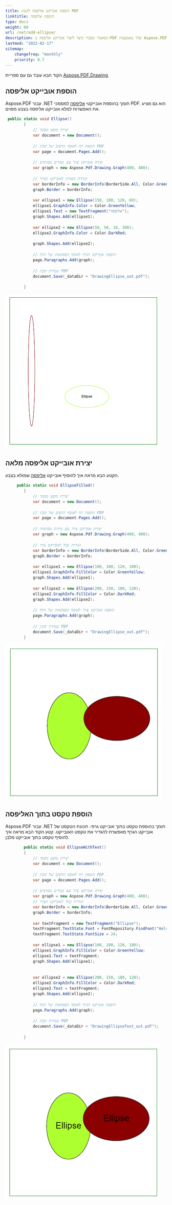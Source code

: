 ```yaml
---
title: הוספת אובייקט אליפסה לקובץ PDF
linktitle: הוספת אליפסה
type: docs
weight: 60
url: /net/add-ellipse/
description: המאמר מסביר כיצד ליצור אובייקט אליפסה ב-PDF שלך באמצעות Aspose.PDF עבור .NET
lastmod: "2022-02-17"
sitemap:
    changefreq: "monthly"
    priority: 0.7
---
```

<script type="application/ld+json">
{
    "@context": "https://schema.org",
    "@type": "TechArticle",
    "headline": "הוספת אובייקט אליפסה לקובץ PDF",
    "alternativeHeadline": "כיצד ליצור אובייקט אליפסה בקובץ PDF",
    "author": {
        "@type": "Person",
        "name":"אנסטסיה הולוב",
        "givenName": "אנסטסיה",
        "familyName": "הולוב",
        "url":"https://www.linkedin.com/in/anastasiia-holub-750430225/"
    },
    "genre": "יצירת מסמכי PDF",
    "keywords": "pdf, c#, ellipse in pdf",
    "wordcount": "302",
    "proficiencyLevel":"מתחיל",
    "publisher": {
        "@type": "Organization",
        "name": "צוות מסמכי Aspose.PDF",
        "url": "https://products.aspose.com/pdf",
        "logo": "https://www.aspose.cloud/templates/aspose/img/products/pdf/aspose_pdf-for-net.svg",
        "alternateName": "Aspose",
        "sameAs": [
            "https://facebook.com/aspose.pdf/",
            "https://twitter.com/asposepdf",
            "https://www.youtube.com/channel/UCmV9sEg_QWYPi6BJJs7ELOg/featured",
            "https://www.linkedin.com/company/aspose",
            "https://stackoverflow.com/questions/tagged/aspose",
            "https://aspose.quora.com/",
            "https://aspose.github.io/"
        ],
        "contactPoint": [
            {
                "@type": "ContactPoint",
                "telephone": "+1 903 306 1676",
                "contactType": "מכירות",
                "areaServed": "US",
                "availableLanguage": "en"
            },
            {
                "@type": "ContactPoint",
                "telephone": "+44 141 628 8900",
                "contactType": "מכירות",
                "areaServed": "GB",
                "availableLanguage": "en"
            },
            {
                "@type": "ContactPoint",
                "telephone": "+61 2 8006 6987",
                "contactType": "מכירות",
                "areaServed": "AU",
                "availableLanguage": "en"
            }
        ]
    },
    "url": "/net/add-ellipse/",
    "mainEntityOfPage": {
        "@type": "WebPage",
        "@id": "/net/add-ellipse/"
    },
    "dateModified": "2022-02-04",
    "description": "המאמר מסביר כיצד ליצור אובייקט אליפסה ב-PDF שלך באמצעות Aspose.PDF עבור .NET."
}
</script>
הקוד הבא עובד גם עם ספריית [Aspose.PDF.Drawing](/pdf/net/drawing/).

## הוספת אובייקט אליפסה

Aspose.PDF עבור .NET תומך בהוספת אובייקטי [אליפסה](https://reference.aspose.com/pdf/net/aspose.pdf.drawing/ellipse) למסמכי PDF. הוא גם מציע את האפשרות למלא אובייקט אליפסה בצבע מסוים.

```csharp
 public static void Ellipse()
        {
            // יצירת מופע מסמך
            var document = new Document();

            // הוספת דף לאוסף הדפים של קובץ PDF
            var page = document.Pages.Add();

            // יצירת אובייקט ציור עם ממדים מסוימים
            var graph = new Aspose.Pdf.Drawing.Graph(400, 400);

            // הגדרת מסגרת לאובייקט הציור
            var borderInfo = new BorderInfo(BorderSide.All, Color.Green);
            graph.Border = borderInfo;

            var ellipse1 = new Ellipse(150, 100, 120, 60);
            ellipse1.GraphInfo.Color = Color.GreenYellow;
            ellipse1.Text = new TextFragment("אליפסה");
            graph.Shapes.Add(ellipse1);

            var ellipse2 = new Ellipse(50, 50, 18, 300);
            ellipse2.GraphInfo.Color = Color.DarkRed;

            graph.Shapes.Add(ellipse2);

            // הוספת אובייקט הגרף לאוסף הפסקאות של הדף
            page.Paragraphs.Add(graph);

            // שמירת קובץ PDF
            document.Save(_dataDir + "DrawingEllipse_out.pdf");

        }
```
![הוסף אליפסה](ellipse.png)

## יצירת אובייקט אליפסה מלאה

הקטע הבא מראה איך להוסיף אובייקט [אליפסה](https://reference.aspose.com/pdf/net/aspose.pdf.drawing/ellipse) שמולא בצבע.

```csharp
     public static void EllipseFilled()
        {
            // יצירת מופע מסמך
            var document = new Document();

            // הוספת דף לאוסף הדפים של קובץ PDF
            var page = document.Pages.Add();

            // יצירת אובייקט ציור עם מידות מסוימות
            var graph = new Aspose.Pdf.Drawing.Graph(400, 400);

            // הגדרת גבול לאובייקט ציור
            var borderInfo = new BorderInfo(BorderSide.All, Color.Green);
            graph.Border = borderInfo;

            var ellipse1 = new Ellipse(100, 100, 120, 180);
            ellipse1.GraphInfo.FillColor = Color.GreenYellow;
            graph.Shapes.Add(ellipse1);

            var ellipse2 = new Ellipse(200, 150, 180, 120);
            ellipse2.GraphInfo.FillColor = Color.DarkRed;
            graph.Shapes.Add(ellipse2);

            // הוספת אובייקט ציור לאוסף הפסקאות של הדף
            page.Paragraphs.Add(graph);

            // שמירת קובץ PDF
            document.Save(_dataDir + "DrawingEllipse_out.pdf");
        }
```
![Filled Ellipse](fill_ellipse.png)

## הוספת טקסט בתוך האליפסה

Aspose.PDF עבור .NET תומך בהוספת טקסט בתוך אובייקט גרפי. תכונת הטקסט של אובייקט הגרף מאפשרת להגדיר את טקסט האובייקט. קטע הקוד הבא מראה איך להוסיף טקסט בתוך אובייקט מלבן.

```csharp
        public static void EllipseWithText()
        {
            // יצירת מופע מסמך
            var document = new Document();

            // הוספת דף לאוסף הדפים של קובץ PDF
            var page = document.Pages.Add();

            // יצירת אובייקט ציור עם ממדים מסוימים
            var graph = new Aspose.Pdf.Drawing.Graph(400, 400);
            // הגדרת גבול לאובייקט הציור
            var borderInfo = new BorderInfo(BorderSide.All, Color.Green);
            graph.Border = borderInfo;

            var textFragment = new TextFragment("Ellipse");
            textFragment.TextState.Font = FontRepository.FindFont("Helvetica");
            textFragment.TextState.FontSize = 24;

            var ellipse1 = new Ellipse(100, 100, 120, 180);
            ellipse1.GraphInfo.FillColor = Color.GreenYellow;
            ellipse1.Text = textFragment;
            graph.Shapes.Add(ellipse1);


            var ellipse2 = new Ellipse(200, 150, 180, 120);
            ellipse2.GraphInfo.FillColor = Color.DarkRed;
            ellipse2.Text = textFragment;
            graph.Shapes.Add(ellipse2);

            // הוספת אובייקט הגרף לאוסף הפסקאות של הדף
            page.Paragraphs.Add(graph);

            // שמירת קובץ PDF
            document.Save(_dataDir + "DrawingEllipseText_out.pdf");

        }
 ```
![טקסט בתוך אליפסה](text_ellipse.png)

<script type="application/ld+json">
{
    "@context": "http://schema.org",
    "@type": "SoftwareApplication",
    "name": "Aspose.PDF for .NET Library",
    "image": "https://www.aspose.cloud/templates/aspose/img/products/pdf/aspose_pdf-for-net.svg",
    "url": "https://www.aspose.com/",
    "publisher": {
        "@type": "Organization",
        "name": "Aspose.PDF",
        "url": "https://products.aspose.com/pdf",
        "logo": "https://www.aspose.cloud/templates/aspose/img/products/pdf/aspose_pdf-for-net.svg",
        "alternateName": "Aspose",
        "sameAs": [
            "https://facebook.com/aspose.pdf/",
            "https://twitter.com/asposepdf",
            "https://www.youtube.com/channel/UCmV9sEg_QWYPi6BJJs7ELOg/featured",
            "https://www.linkedin.com/company/aspose",
            "https://stackoverflow.com/questions/tagged/aspose",
            "https://aspose.quora.com/",
            "https://aspose.github.io/"
        ],
        "contactPoint": [
            {
                "@type": "ContactPoint",
                "telephone": "+1 903 306 1676",
                "contactType": "מכירות",
                "areaServed": "US",
                "availableLanguage": "en"
            },
            {
                "@type": "ContactPoint",
                "telephone": "+44 141 628 8900",
                "contactType": "מכירות",
                "areaServed": "GB",
                "availableLanguage": "en"
            },
            {
                "@type": "ContactPoint",
                "telephone": "+61 2 8006 6987",
                "contactType": "מכירות",
                "areaServed": "AU",
                "availableLanguage": "en"
            }
        ]
    },
    "offers": {
        "@type": "Offer",
        "price": "1199",
        "priceCurrency": "USD"
    },
    "applicationCategory": "ספרייה לעיבוד PDF עבור .NET",
    "downloadUrl": "https://www.nuget.org/packages/Aspose.PDF/",
    "operatingSystem": "Windows, MacOS, Linux",
    "screenshot": "https://docs.aspose.com/pdf/net/create-pdf-document/screenshot.png",
    "softwareVersion": "2022.1",
    "aggregateRating": {
        "@type": "AggregateRating",
        "ratingValue": "5",
        "ratingCount": "16"
    }
}
</script>


